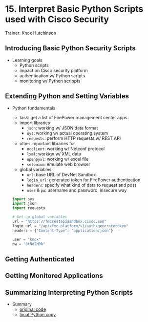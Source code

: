 # 15. Interpret Basic Python Scripts used with Cisco Security

Trainer: Knox Hutchinson


## Introducing Basic Python Security Scripts

- Learning goals
  - Python scripts
  - impact on Cisco security platform
  - authentication w/ Python scripts
  - monitoring w/ Python scrippts



## Extending Python and Setting Variables

- Python fundamentals
  - task: get a list of FirePower management center apps
  - import libraries
    - `json`: working w/ JSON data format
    - `sys`: working w/ actual operating system
    - `requests`: perform HTTP requests w/ REST API
  - other important libraries for 
    - `ncclient`: working w/ Netconf protocol
    - `lxml`: workign w/ XML data
    - `openpyxl`: working w/ excel file
    - `selenium`: emulate web browser
  - global variables
    - `url`: base URL of DevNet Sandbox
    - `login_url`: generated token for FirePower authentication
    - `headers`: specify what kind of data to request and post
    - `user` & `pw`: username and password, insecure way

  ```python
  import sys
  import json
  import requests

  # Set up global variables
  url = "https://fmcrestapisandbox.cisco.com"
  login_url = "/api/fmc_platform/v1/auth/generatetoken"
  headers = {"Content-Type": "application/json"}

  user = "knox"
  pw = "BtNdJM9k"
  ```


## Getting Authenticated




## Getting Monitored Applications




## Summarizing Interpreting Python Scripts

- Summary
  - [original code](https://bit.ly/3pL8duZ)
  - [local Python copy](src/)

